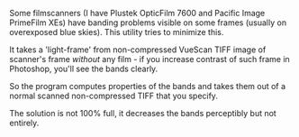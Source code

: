 Some filmscanners (I have Plustek OpticFilm 7600 and Pacific Image PrimeFilm XEs) have banding problems visible on some frames (usually on overexposed blue skies).
This utility tries to minimize this.

It takes a 'light-frame' from non-compressed VueScan TIFF image of scanner's frame _without_ any film - if you increase contrast of such frame in Photoshop, you'll see the bands clearly.

So the program computes properties of the bands and takes them out of a normal scanned non-compressed TIFF that you specify.

The solution is not 100% full, it decreases the bands perceptibly but not entirely.